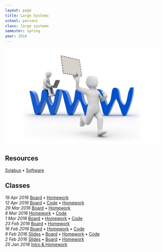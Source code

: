 ```yaml
---
layout: page
title: Large Systems
school: parsons
class: large systems
semester: spring
year: 2016
---
```


![](internet.jpg)

## Resources

[Sylabus](syllabus.pdf) &bull; [Software](software)

## Classes

*19 Apr 2016* [Board](week-11/board) &bull; [Homework](week-11/homework)  
*12 Apr 2016* [Board](week-10/board) &bull; [Code](https://gist.github.com/nasser/89f3600f09a8bce2aa2820b8b3160565) &bull; [Homework](week-10/homework)  
*29 Mar 2016* [Board](week-8/board) &bull; [Homework](week-8/homework)  
*8 Mar 2016* [Homework](week-7/homework) &bull; [Code](https://gist.github.com/nasser/a2af89fe8ed5c97791e6)  
*1 Mar 2016* [Board](week-6/board) &bull; [Homework](week-6/homework) &bull; [Code](https://gist.github.com/nasser/2b985e5b27fa4908b1e1)  
*23 Feb 2016* [Board](week-5/board) &bull; [Homework](week-5/homework)  
*16 Feb 2016* [Board](week-4/board) &bull; [Homework](week-4/homework) &bull; [Code](https://gist.github.com/nasser/88dde9d1d5c42730cf61)  
*9 Feb 2016* [Slides](week-3/slides) &bull; [Board](week-3/board) &bull; [Homework](week-3/homework) &bull; [Code](https://gist.github.com/nasser/dc6c9b25628426acfe32)  
*2 Feb 2016* [Slides](week-2/slides) &bull; [Board](week-2/board) &bull; [Homework](week-2/homework)  
*25 Jan 2016* [Intro & Homework](week-1/intro)  